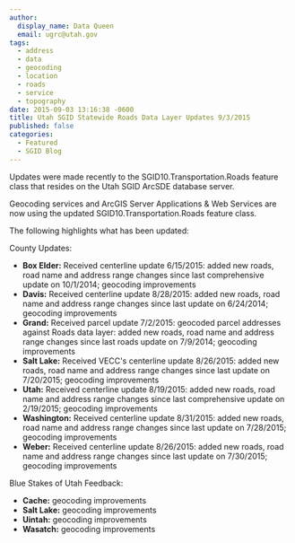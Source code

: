 ```yaml
---
author:
  display_name: Data Queen
  email: ugrc@utah.gov
tags:
  - address
  - data
  - geocoding
  - location
  - roads
  - service
  - topography
date: 2015-09-03 13:16:38 -0600
title: Utah SGID Statewide Roads Data Layer Updates 9/3/2015
published: false
categories:
  - Featured
  - SGID Blog
---
```

Updates were made recently to the SGID10.Transportation.Roads feature class that resides on the Utah SGID ArcSDE database server.

Geocoding services and ArcGIS Server Applications & Web Services are now using the updated SGID10.Transportation.Roads feature class.

The following highlights what has been updated:

County Updates:

- **Box Elder:** Received centerline update 6/15/2015: added new roads, road name and address range changes since last comprehensive update on 10/1/2014; geocoding improvements
- **Davis:** Received centerline update 8/28/2015: added new roads, road name and address range changes since last update on 6/24/2014; geocoding improvements
- **Grand:** Received parcel update 7/2/2015: geocoded parcel addresses against Roads data layer: added new roads, road name and address range changes since last roads update on 7/9/2014; geocoding improvements
- **Salt Lake:** Received VECC's centerline update 8/26/2015: added new roads, road name and address range changes since last update on 7/20/2015; geocoding improvements
- **Utah:** Received centerline update 8/19/2015: added new roads, road name and address range changes since last comprehensive update on 2/19/2015; geocoding improvements
- **Washington:** Received centerline update 8/31/2015: added new roads, road name and address range changes since last update on 7/28/2015; geocoding improvements
- **Weber:** Received centerline update 8/26/2015: added new roads, road name and address range changes since last update on 7/30/2015; geocoding improvements

Blue Stakes of Utah Feedback:

- **Cache:** geocoding improvements
- **Salt Lake:** geocoding improvements
- **Uintah:** geocoding improvements
- **Wasatch:** geocoding improvements
